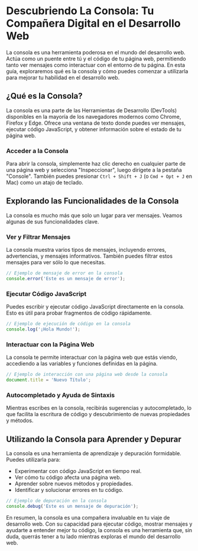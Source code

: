 # Descubriendo La Consola: Tu Compañera Digital en el Desarrollo Web

La consola es una herramienta poderosa en el mundo del desarrollo web. Actúa como un puente entre tú y el código de tu página web, permitiendo tanto ver mensajes como interactuar con el entorno de tu página. En esta guía, exploraremos qué es la consola y cómo puedes comenzar a utilizarla para mejorar tu habilidad en el desarrollo web.

## ¿Qué es la Consola?

La consola es una parte de las Herramientas de Desarrollo (DevTools) disponibles en la mayoría de los navegadores modernos como Chrome, Firefox y Edge. Ofrece una ventana de texto donde puedes ver mensajes, ejecutar código JavaScript, y obtener información sobre el estado de tu página web.

### Acceder a la Consola

Para abrir la consola, simplemente haz clic derecho en cualquier parte de una página web y selecciona "Inspeccionar", luego dirígete a la pestaña "Console". También puedes presionar `Ctrl + Shift + J` (o `Cmd + Opt + J` en Mac) como un atajo de teclado.

## Explorando las Funcionalidades de la Consola

La consola es mucho más que solo un lugar para ver mensajes. Veamos algunas de sus funcionalidades clave.

### Ver y Filtrar Mensajes

La consola muestra varios tipos de mensajes, incluyendo errores, advertencias, y mensajes informativos. También puedes filtrar estos mensajes para ver sólo lo que necesitas.

```javascript
// Ejemplo de mensaje de error en la consola
console.error('Este es un mensaje de error');
```

### Ejecutar Código JavaScript

Puedes escribir y ejecutar código JavaScript directamente en la consola. Esto es útil para probar fragmentos de código rápidamente.

```javascript
// Ejemplo de ejecución de código en la consola
console.log('¡Hola Mundo!');
```

### Interactuar con la Página Web

La consola te permite interactuar con la página web que estás viendo, accediendo a las variables y funciones definidas en la página.

```javascript
// Ejemplo de interacción con una página web desde la consola
document.title = 'Nuevo Título';
```

### Autocompletado y Ayuda de Sintaxis

Mientras escribes en la consola, recibirás sugerencias y autocompletado, lo que facilita la escritura de código y descubrimiento de nuevas propiedades y métodos.

## Utilizando la Consola para Aprender y Depurar

La consola es una herramienta de aprendizaje y depuración formidable. Puedes utilizarla para:

- Experimentar con código JavaScript en tiempo real.
- Ver cómo tu código afecta una página web.
- Aprender sobre nuevos métodos y propiedades.
- Identificar y solucionar errores en tu código.

```javascript
// Ejemplo de depuración en la consola
console.debug('Este es un mensaje de depuración');
```

En resumen, la consola es una compañera invaluable en tu viaje de desarrollo web. Con su capacidad para ejecutar código, mostrar mensajes y ayudarte a entender mejor tu código, la consola es una herramienta que, sin duda, querrás tener a tu lado mientras exploras el mundo del desarrollo web.

